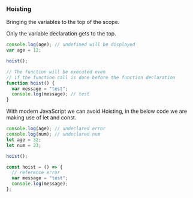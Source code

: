 ### Hoisting

Bringing the variables to the top of the scope.

Only the variable declaration gets to the top.

```js
console.log(age); // undefined will be displayed
var age = 12;
```

```js
hoist();

// The function will be executed even
// if the function call is done before the function declaration
function hoist() {
  var message = "test";
  console.log(message); // test
}
```

With modern JavaScript we can avoid Hoisting, in the below code we are making use of let and const.

```js
console.log(age); // undeclared error
console.log(num); // undeclared num
let age = 32;
let num = 23;
```

```js
hoist();

const hoist = () => {
  // reference error
  var message = "test";
  console.log(message);
};
```
